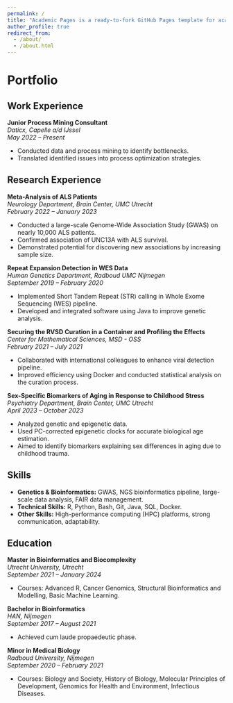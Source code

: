 ```yaml
---
permalink: /
title: "Academic Pages is a ready-to-fork GitHub Pages template for academic personal websites"
author_profile: true
redirect_from: 
  - /about/
  - /about.html
---
```


# Portfolio

## Work Experience

**Junior Process Mining Consultant**  
*Daticx, Capelle a/d IJssel*  
*May 2022 – Present*  
- Conducted data and process mining to identify bottlenecks.
- Translated identified issues into process optimization strategies.

## Research Experience

**Meta-Analysis of ALS Patients**  
*Neurology Department, Brain Center, UMC Utrecht*  
*February 2022 – January 2023*  
- Conducted a large-scale Genome-Wide Association Study (GWAS) on nearly 10,000 ALS patients.
- Confirmed association of UNC13A with ALS survival.
- Demonstrated potential for discovering new associations by increasing sample size.

**Repeat Expansion Detection in WES Data**  
*Human Genetics Department, Radboud UMC Nijmegen*  
*September 2019 – February 2020*  
- Implemented Short Tandem Repeat (STR) calling in Whole Exome Sequencing (WES) pipeline.
- Developed and integrated software using Java to improve genetic analysis.

**Securing the RVSD Curation in a Container and Profiling the Effects**  
*Center for Mathematical Sciences, MSD - OSS*  
*February 2021 – July 2021*  
- Collaborated with international colleagues to enhance viral detection pipeline.
- Improved efficiency using Docker and conducted statistical analysis on the curation process.

**Sex-Specific Biomarkers of Aging in Response to Childhood Stress**  
*Psychiatry Department, Brain Center, UMC Utrecht*  
*April 2023 – October 2023*  
- Analyzed genetic and epigenetic data.
- Used PC-corrected epigenetic clocks for accurate biological age estimation.
- Aimed to identify biomarkers explaining sex differences in aging due to childhood trauma.

## Skills
- **Genetics & Bioinformatics:** GWAS, NGS bioinformatics pipeline, large-scale data analysis, FAIR data management.
- **Technical Skills:** R, Python, Bash, Git, Java, SQL, Docker.
- **Other Skills:** High-performance computing (HPC) platforms, strong communication, adaptability.

## Education

**Master in Bioinformatics and Biocomplexity**  
*Utrecht University, Utrecht*  
*September 2021 – January 2024*  
- Courses: Advanced R, Cancer Genomics, Structural Bioinformatics and Modelling, Basic Machine Learning.

**Bachelor in Bioinformatics**  
*HAN, Nijmegen*  
*September 2017 – August 2021*  
- Achieved cum laude propaedeutic phase.

**Minor in Medical Biology**  
*Radboud University, Nijmegen*  
*September 2020 – February 2021*  
- Courses: Biology and Society, History of Biology, Molecular Principles of Development, Genomics for Health and Environment, Infectious Diseases.